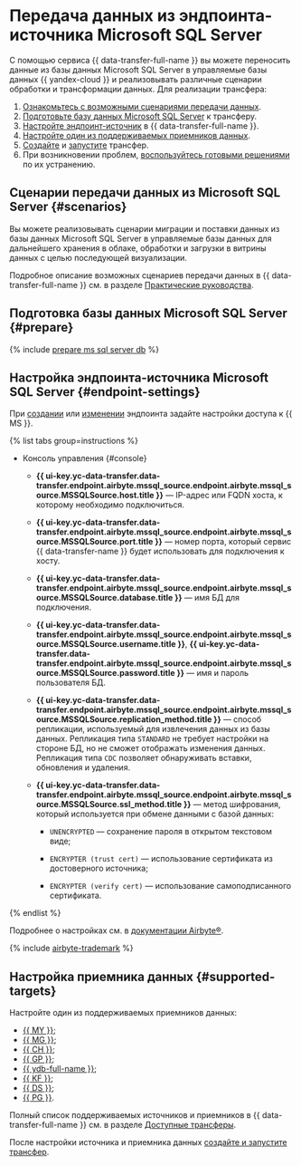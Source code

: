 # Передача данных из эндпоинта-источника Microsoft SQL Server

С помощью сервиса {{ data-transfer-full-name }} вы можете переносить данные из базы данных Microsoft SQL Server в управляемые базы данных {{ yandex-cloud }} и реализовывать различные сценарии обработки и трансформации данных. Для реализации трансфера:

1. [Ознакомьтесь с возможными сценариями передачи данных](#scenarios).
1. [Подготовьте базу данных Microsoft SQL Server](#prepare) к трансферу.
1. [Настройте эндпоинт-источник](#endpoint-settings) в {{ data-transfer-full-name }}.
1. [Настройте один из поддерживаемых приемников данных](#supported-targets).
1. [Cоздайте](../../transfer.md#create) и [запустите](../../transfer.md#activate) трансфер.
1. При возникновении проблем, [воспользуйтесь готовыми решениями](../../../../data-transfer/troubleshooting/index.md) по их устранению.

## Сценарии передачи данных из Microsoft SQL Server {#scenarios}

Вы можете реализовывать сценарии миграции и поставки данных из базы данных Microsoft SQL Server в управляемые базы данных для дальнейшего хранения в облаке, обработки и загрузки в витрины данных с целью последующей визуализации.

Подробное описание возможных сценариев передачи данных в {{ data-transfer-full-name }} см. в разделе [Практические руководства](../../../tutorials/index.md).

## Подготовка базы данных Microsoft SQL Server {#prepare}

{% include [prepare ms sql server db](../../../../_includes/data-transfer/endpoints/sources/ms-sqlserver-prepare.md) %}

## Настройка эндпоинта-источника Microsoft SQL Server {#endpoint-settings}

При [создании](../index.md#create) или [изменении](../index.md#update) эндпоинта задайте настройки доступа к {{ MS }}.

{% list tabs group=instructions %}

- Консоль управления {#console}

    * **{{ ui-key.yc-data-transfer.data-transfer.endpoint.airbyte.mssql_source.endpoint.airbyte.mssql_source.MSSQLSource.host.title }}** — IP-адрес или FQDN хоста, к которому необходимо подключиться.
  
    * **{{ ui-key.yc-data-transfer.data-transfer.endpoint.airbyte.mssql_source.endpoint.airbyte.mssql_source.MSSQLSource.port.title }}** — номер порта, который сервис {{ data-transfer-name }} будет использовать для подключения к хосту. 

    * **{{ ui-key.yc-data-transfer.data-transfer.endpoint.airbyte.mssql_source.endpoint.airbyte.mssql_source.MSSQLSource.database.title }}** — имя БД для подключения.

    * **{{ ui-key.yc-data-transfer.data-transfer.endpoint.airbyte.mssql_source.endpoint.airbyte.mssql_source.MSSQLSource.username.title }}**, **{{ ui-key.yc-data-transfer.data-transfer.endpoint.airbyte.mssql_source.endpoint.airbyte.mssql_source.MSSQLSource.password.title }}** — имя и пароль пользователя БД.
  
    * **{{ ui-key.yc-data-transfer.data-transfer.endpoint.airbyte.mssql_source.endpoint.airbyte.mssql_source.MSSQLSource.replication_method.title }}** — способ репликации, используемый для извлечения данных из базы данных. Репликация типа `STANDARD` не требует настройки на стороне БД, но не сможет отображать изменения данных. Репликация типа `CDC` позволяет обнаруживать вставки, обновления и удаления.
  
    * **{{ ui-key.yc-data-transfer.data-transfer.endpoint.airbyte.mssql_source.endpoint.airbyte.mssql_source.MSSQLSource.ssl_method.title }}** — метод шифрования, который используется при обмене данными с базой данных:
      
        * `UNENCRYPTED` — сохранение пароля в открытом текстовом виде;
      
        * `ENCRYPTER (trust cert)` — использование сертификата из достоверного источника;

        * `ENCRYPTER (verify cert)` — использование самоподписанного сертификата.
    
{% endlist %}

Подробнее о настройках см. в [документации Airbyte®](https://docs.airbyte.com/integrations/sources/mssql/).

{% include [airbyte-trademark](../../../../_includes/data-transfer/airbyte-trademark.md) %}


## Настройка приемника данных {#supported-targets}

Настройте один из поддерживаемых приемников данных:

* [{{ MY }}](../target/mysql.md);
* [{{ MG }}](../target/mongodb.md);
* [{{ CH }}](../target/clickhouse.md);
* [{{ GP }}](../target/greenplum.md);
* [{{ ydb-full-name }}](../target/yandex-database.md);
* [{{ KF }}](../target/kafka.md);
* [{{ DS }}](../target/data-streams.md);
* [{{ PG }}](../target/postgresql.md).

Полный список поддерживаемых источников и приемников в {{ data-transfer-full-name }} см. в разделе [Доступные трансферы](../../../transfer-matrix.md).

После настройки источника и приемника данных [создайте и запустите трансфер](../../transfer.md#create).